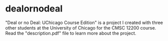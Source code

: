 # dealornodeal
"Deal or no Deal: UChicago Course Edition" is a project I created with three other students at the University of Chicago for the CMSC 12200 course. Read the "description.pdf" file to learn more about the project.
